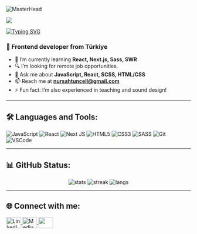 ![MasterHead](https://github.com/user-attachments/assets/380bc4e8-862a-4571-9977-e43daf6192ca)

![](https://komarev.com/ghpvc/?username=nursahtuncel&color=blue)

[![Typing SVG](https://readme-typing-svg.demolab.com?font=Fira+Code&size=28&duration=3000&pause=500&center=true&width=435&lines=✨+Nurşah+Tunçel+✨;📚+Frontend+Developer+💻;Welcome+To+My+Profile+👀)](https://github.com/nursahtuncel)


<h3 align="left">🚀 Frontend developer from Türkiye</h3>

- 🌱 I’m currently learning **React, Next.js, Sass, SWR**
- 🔍 I’m looking for remote job opportunities.
- 💬 Ask me about **JavaScript, React, SCSS, HTML/CSS**
- 📫 Reach me at **nursahtuncell@gmail.com**
- ⚡ Fun fact: I’m also experienced in teaching and sound design!

---

## 🛠️ Languages and Tools:
![JavaScript](https://img.shields.io/badge/javascript-%23323330.svg?style=for-the-badge&logo=javascript&logoColor=%23F7DF1E)
![React](https://img.shields.io/badge/react-%2320232a.svg?style=for-the-badge&logo=react&logoColor=%2361DAFB)
![Next JS](https://img.shields.io/badge/Next-black.svg?logo=next.js&style=for-the-badge&logoColor=white)
![HTML5](https://img.shields.io/badge/html5-%23E34F26.svg?style=for-the-badge&logo=html5&logoColor=white)
![CSS3](https://img.shields.io/badge/css3-%231572B6.svg?style=for-the-badge&logo=css3&logoColor=white)
![SASS](https://img.shields.io/badge/Sass-cc6699.svg?style=for-the-badge&logo=sass&logoColor=white)
![Git](https://img.shields.io/badge/git-%23F05033.svg?style=for-the-badge&logo=git&logoColor=white)
![VSCode](https://img.shields.io/badge/VSCode-007ACC?style=for-the-badge&logo=visual-studio-code&logoColor=white)

---

## 📊 GitHub Status:
<p align="center">
  <img src="https://github-readme-stats.vercel.app/api?username=nursahtuncel&show_icons=true&theme=material-palenight" alt="stats" />
  <img src="https://github-readme-streak-stats.herokuapp.com?user=nursahtuncel&theme=material-palenight&hide_border=false" alt="streak" />
  <img src="https://github-readme-stats.vercel.app/api/top-langs/?username=nursahtuncel&layout=compact&theme=material-palenight" alt="langs" />
</p>

---

## 🌐 Connect with me:
<p align="left">
  <a href="https://linkedin.com/in/nursahtuncel](https://www.linkedin.com/in/nur%C5%9Fah-tun%C3%A7el-2136692a0/)" target="blank">
    <img align="center" src="https://raw.githubusercontent.com/rahuldkjain/github-profile-readme-generator/master/src/images/icons/Social/linked-in-alt.svg" alt="LinkedIn" height="30" width="40" />
  </a>
  <a href="https://medium.com/@nursahtuncel" target="blank">
    <img align="center" src="https://raw.githubusercontent.com/rahuldkjain/github-profile-readme-generator/master/src/images/icons/Social/medium.svg" alt="Medium" height="30" width="40" />
  </a>
  <a href="mailto:nursahtuncell@gmail.com">
    <img align="center" src="https://img.icons8.com/ios-filled/50/000000/email-open.png" height="30" width="40"/>
  </a>
</p>

